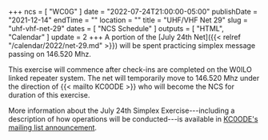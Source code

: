 +++
ncs = [ "WC0G" ]
date = "2022-07-24T21:00:00-05:00"
publishDate = "2021-12-14"
endTime = ""
location = ""
title = "UHF/VHF Net 29"
slug = "uhf-vhf-net-29"
dates = [ "NCS Schedule" ]
outputs = [ "HTML", "Calendar" ]
update = 2
+++
A portion of the
[July 24th Net]({{< relref "/calendar/2022/net-29.md" >}})
will be spent practicing simplex message passing on 146.520 Mhz.

This exercise will commence after check-ins are completed on the W0ILO
linked repeater system. The net will temporarily move to 146.520 Mhz
under the direction of {{< mailto KC0ODE >}} who will become the NCS for
duration of this exercise.

More information about the July 24th Simplex Exercise---including a
description of how operations will be conducted---is available in
[KC0ODE's mailing list announcement](https://lists.rrra.org/pipermail/announce/2022-July/000631.html).

